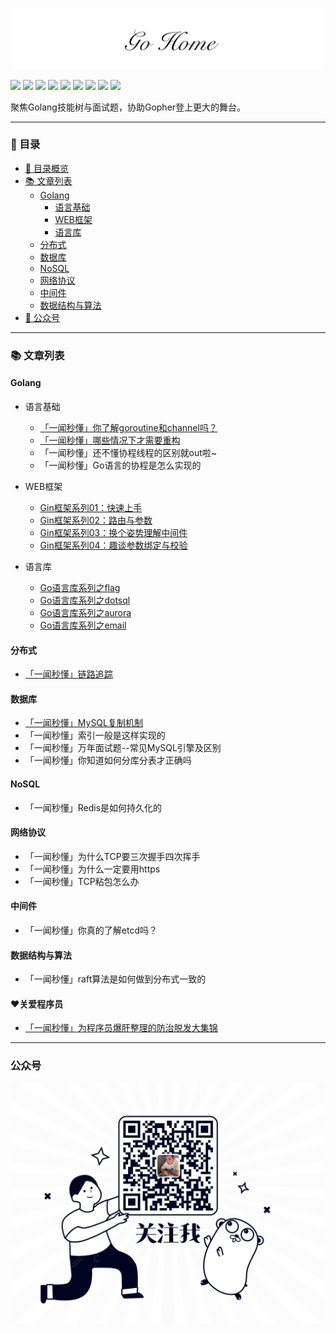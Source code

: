 ![](./logo.png)

[![](https://img.shields.io/badge/公众号-平也-brightgreen)](#公众号)
[![](https://img.shields.io/badge/cnblogs-博客园-9cf)](https://www.cnblogs.com/pingyeaa)
[![](https://img.shields.io/badge/juejin-掘金-blue)](https://juejin.im/user/5b879fd46fb9a019e643501e/posts)
[![](https://img.shields.io/badge/csdn-CSDN-red)](https://blog.csdn.net/enoch612)
[![](https://img.shields.io/badge/segmentfault-思否-green)](https://segmentfault.com/u/pingyeaa)
[![](https://img.shields.io/badge/toutiao-今日头条-critical)](https://www.toutiao.com/c/user/99726624485/#mid=1632470920869900)
[![](https://img.shields.io/badge/oschina-开源中国-blue)](https://my.oschina.net/u/4429381)
[![](https://img.shields.io/badge/jianshu-简书-orange)](https://www.jianshu.com/u/b683a986d544)
[![](https://img.shields.io/badge/zhihu-知乎-yellow)](https://www.zhihu.com/people/ma-li-ao-de-guan-dao)

聚焦Golang技能树与面试题，协助Gopher登上更大的舞台。

---

### 🌈 目录

- [🌈 目录概览](#-------)
- [📚 文章列表](#-------)
  * [Golang](#golang)
    * [语言基础](#语言基础)
    * [WEB框架](#WEB框架)
    * [语言库](#语言库)
  * [分布式](#分布式)
  * [数据库](#数据库)
  * [NoSQL](#nosql)
  * [网络协议](#网络协议)
  * [中间件](#中间件)
  * [数据结构与算法](#数据结构与算法)
- [👀 公众号](#公众号)

---

### 📚 文章列表

#### Golang

- 语言基础
  - [「一闻秒懂」你了解goroutine和channel吗？](https://mp.weixin.qq.com/s/BPfUEV81hJUufv0U3Vg79A)
  - [「一闻秒懂」哪些情况下才需要重构](https://mp.weixin.qq.com/s/R4Y1qtpRwuxI2_z2VSe9Gg)
  - 「一闻秒懂」还不懂协程线程的区别就out啦~
  - 「一闻秒懂」Go语言的协程是怎么实现的

- WEB框架
	- [Gin框架系列01：快速上手](https://mp.weixin.qq.com/s/jBAjZQqL6klQCt9f3KtlGA)
	- [Gin框架系列02：路由与参数](https://mp.weixin.qq.com/s/T-oL3-G6qzVpbdQ41JWjRA)
	- [Gin框架系列03：换个姿势理解中间件](https://mp.weixin.qq.com/s/_TJblVzlQemQyE6pBoVxyA)
	- [Gin框架系列04：趣谈参数绑定与校验](https://mp.weixin.qq.com/s/_jcN3mnofMz0dhW3vU6lOA)
	
- 语言库
	- [Go语言库系列之flag](https://mp.weixin.qq.com/s/CJKytErrtr3F-XiwEpyxgg)
	- [Go语言库系列之dotsql](https://mp.weixin.qq.com/s/LoKHbXDYszkSm2qkEYgGZg)
	- [Go语言库系列之aurora](https://mp.weixin.qq.com/s/eVmTAnNf3H-jvVR2v2BVYw)
	- [Go语言库系列之email](https://mp.weixin.qq.com/s/MnwmRPG-R6corxNYvlZ4Yw)

#### 分布式

- [「一闻秒懂」链路追踪](https://mp.weixin.qq.com/s/AmBawNPQBJ7CF4xWxb_9Yg)

#### 数据库

- [「一闻秒懂」MySQL复制机制](https://mp.weixin.qq.com/s/Rx-Qwod35I8bh3iFUfEfAw)
- 「一闻秒懂」索引一般是这样实现的
- 「一闻秒懂」万年面试题--常见MySQL引擎及区别
- 「一闻秒懂」你知道如何分库分表才正确吗

#### NoSQL
- 「一闻秒懂」Redis是如何持久化的

#### 网络协议
- 「一闻秒懂」为什么TCP要三次握手四次挥手
- 「一闻秒懂」为什么一定要用https
- 「一闻秒懂」TCP粘包怎么办

#### 中间件

- 「一闻秒懂」你真的了解etcd吗？

#### 数据结构与算法

- 「一闻秒懂」raft算法是如何做到分布式一致的

#### ❤关爱程序员

- [「一闻秒懂」为程序员爆肝整理的防治脱发大集锦](https://mp.weixin.qq.com/s/oJ4w5zB3XXR1Iy-KEi25nA)

---

### 公众号

![](./qrcode.png)